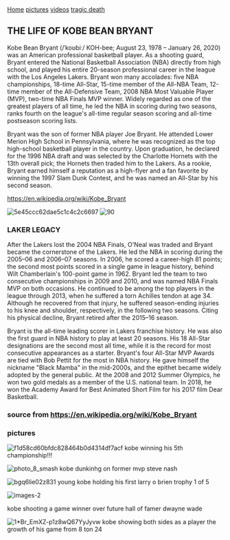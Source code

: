 <!-- Load an icon library to show a hamburger menu (bars) on small screens -->
<link rel="https://ahmed23206.github.io/kobe/">

<div class="topnav" id="myTopnav">
  <a href="#home" class="active">Home</a>
  <a href="#pictures">pictures</a>
  <a href="#videos">videos</a>
  <a href="#tragic death">tragic death</a>
  <a href="javascript:void(0);" class="icon" onclick="myFunction()">
    <i class="fa fa-bars"></i>
  </a>
</div>

  


## THE LIFE OF KOBE BEAN BRYANT 
Kobe Bean Bryant (/ˈkoʊbiː/ KOH-bee; August 23, 1978 – January 26, 2020) was an American professional basketball player. As a 
shooting guard, Bryant entered the National Basketball Association (NBA) directly from high school, and played his entire 20-season professional career in the league with the Los Angeles Lakers. Bryant won many accolades: five NBA championships, 18-time All-Star, 15-time member of the All-NBA Team, 12-time member of the All-Defensive Team, 2008 NBA Most Valuable Player (MVP), two-time NBA Finals MVP winner. Widely regarded as one of the greatest players of all time, he led the NBA in scoring during two seasons, ranks fourth on the league's all-time regular season scoring and all-time postseason scoring lists.

Bryant was the son of former NBA player Joe Bryant. He attended Lower Merion High School in Pennsylvania, where he was recognized as the top high-school basketball player in the country. Upon graduation, he declared for the 1996 NBA draft and was selected by the Charlotte Hornets with the 13th overall pick; the Hornets then traded him to the Lakers. As a rookie, Bryant earned himself a reputation as a high-flyer and a fan favorite by winning the 1997 Slam Dunk Contest, and he was named an All-Star by his second season.
 
 https://en.wikipedia.org/wiki/Kobe_Bryant


 ![5e45ccc62dae5c1c4c2c6697](https://user-images.githubusercontent.com/67067669/84943026-9afcd580-b098-11ea-8803-627f0a9fd530.jpeg)
![90](https://user-images.githubusercontent.com/67067669/84943037-9e905c80-b098-11ea-9565-74f989065973.jpeg)




### LAKER LEGACY
After the Lakers lost the 2004 NBA Finals, O'Neal was traded and Bryant became the cornerstone of the Lakers. He led the NBA in scoring during the 2005–06 and 2006–07 seasons. In 2006, he scored a career-high 81 points; the second most points scored in a single game in league history, behind Wilt Chamberlain's 100-point game in 1962. Bryant led the team to two consecutive championships in 2009 and 2010, and was named NBA Finals MVP on both occasions. He continued to be among the top players in the league through 2013, when he suffered a torn Achilles tendon at age 34. Although he recovered from that injury, he suffered season-ending injuries to his knee and shoulder, respectively, in the following two seasons. Citing his physical decline, Bryant retired after the 2015–16 season.

Bryant is the all-time leading scorer in Lakers franchise history. He was also the first guard in NBA history to play at least 20 seasons. His 18 All-Star designations are the second most all time, while it is the record for most consecutive appearances as a starter. Bryant's four All-Star MVP Awards are tied with Bob Pettit for the most in NBA history. He gave himself the nickname "Black Mamba" in the mid-2000s, and the epithet became widely adopted by the general public. At the 2008 and 2012 Summer Olympics, he won two gold medals as a member of the U.S. national team. In 2018, he won the Academy Award for Best Animated Short Film for his 2017 film Dear Basketball.

### source from https://en.wikipedia.org/wiki/Kobe_Bryant


### pictures




![f1d58cd60bfdc828464b0d4314df7acf](https://user-images.githubusercontent.com/67067669/84945032-94239200-b09b-11ea-862f-058abdbcc162.jpg)
kobe winning his 5th championship!!!

![photo_8_smash](https://user-images.githubusercontent.com/67067669/84945076-a4d40800-b09b-11ea-9cdc-c81e87bf2a91.jpg)
kobe dunkinhg on former mvp steve nash


![bgq6lie02z831](https://user-images.githubusercontent.com/67067669/84945121-b7e6d800-b09b-11ea-940b-549cacded996.jpg)
young kobe holding his first larry o brien trophy 1 of 5

![images-2](https://user-images.githubusercontent.com/67067669/84955255-cfc65800-b0ab-11ea-8b29-9ea4a21135f0.jpeg)

kobe  shooting a game winner over future hall of famer dwayne wade

![1*Br_EmXZ-p1z8wQ67YyJyvw](https://user-images.githubusercontent.com/67067669/84951808-d05bf000-b0a5-11ea-8a45-9bff57f9021b.jpeg) kobe showing both sides as a player the growth of his game from 8 ton 24






